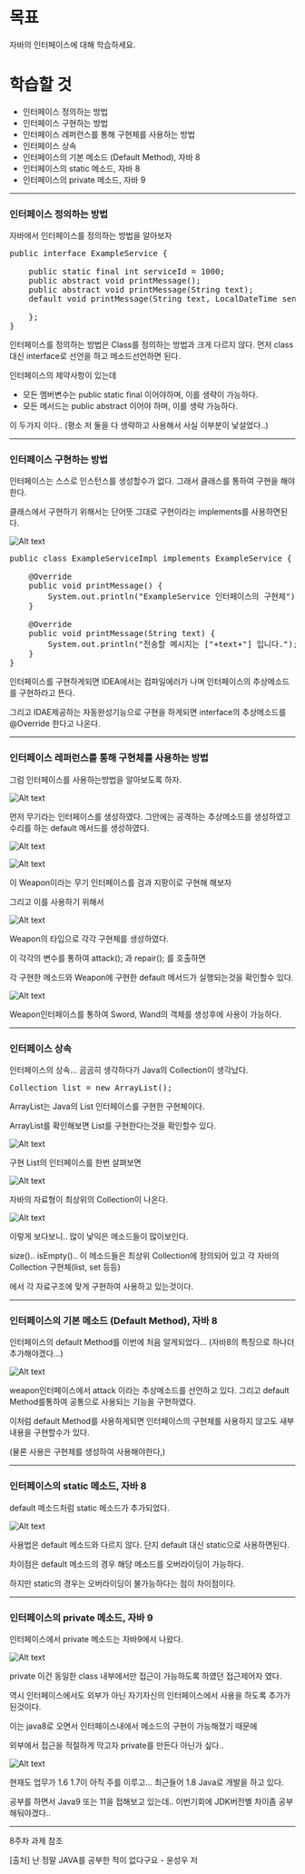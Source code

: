 # 목표

자바의 인터페이스에 대해 학습하세요.

# 학습할 것

- 인터페이스 정의하는 방법
- 인터페이스 구현하는 방법
- 인터페이스 레퍼런스를 통해 구현체를 사용하는 방법
- 인터페이스 상속
- 인터페이스의 기본 메소드 (Default Method), 자바 8
- 인터페이스의 static 메소드, 자바 8
- 인터페이스의 private 메소드, 자바 9

---

### 인터페이스 정의하는 방법

자바에서 인터페이스를 정의하는 방법을 알아보자
<pre>
public interface ExampleService {

    public static final int serviceId = 1000;
    public abstract void printMessage();
    public abstract void printMessage(String text);
    default void printMessage(String text, LocalDateTime sendTime) {

    };
}
</pre>

인터페이스를 정의하는 방법은 Class를 정의하는 방법과 크게 다르지 않다.
먼저 class 대신 interface로 선언을 하고 메소드선언하면 된다.

인터페이스의 제약사항이 있는데
- 모든 멤버변수는 public static final 이어야하며, 이를 생략이 가능하다.
- 모든 메서드는 public abstract 이어야 하며, 이를 생략 가능하다.

이 두가지 이다.. (평소 저 둘을 다 생략하고 사용해서 사실 이부분이 낯설었다..)

---

### 인터페이스 구현하는 방법

인터페이스는 스스로 인스턴스를 생성할수가 없다. 
그래서 클래스를 통하여 구현을 해야한다.

클래스에서 구현하기 위해서는 단어뜻 그대로 구현이라는 implements를 사용하면된다.

![Alt text](./img/implements.PNG)

<pre>
public class ExampleServiceImpl implements ExampleService {

    @Override
    public void printMessage() {
        System.out.println("ExampleService 인터페이스의 구현체");
    }

    @Override
    public void printMessage(String text) {
        System.out.println("전송할 메시지는 ["+text+"] 입니다.");
    }
}
</pre>

인터페이스를 구현하게되면 IDEA에서는 컴파일에러가 나며 인터페이스의 추상메소드를 구현하라고 뜬다.

그리고 IDAE제공하는 자동완성기능으로 구현을 하게되면 interface의 추상메소드를 @Override 한다고 나온다.

---

### 인터페이스 레퍼런스를 통해 구현체를 사용하는 방법

그럼 인터페이스를 사용하는방법을 알아보도록 하자.

![Alt text](./img/weapon.PNG)

먼저 무기라는 인터페이스를 생성하였다.
그안에는 공격하는 추상메소드를 생성하였고 수리를 하는 default 메서드를 생성하였다.

![Alt text](./img/sword.PNG)

![Alt text](./img/wand.PNG)

이 Weapon이라는 무기 인터페이스를 검과 지팡이로 구현해 해보자

그리고 이를 사용하기 위해서

![Alt text](./img/weaponmaster.PNG)

Weapon의 타입으로 각각 구현체를 생성하였다.

이 각각의 변수를 통하여 attack(); 과 repair(); 를 호출하면

각 구현한 메소드와 Weapon에 구현한 default 메서드가 실행되는것을 확인할수 있다.

![Alt text](./img/result.PNG)

Weapon인터페이스를 통하여 Sword, Wand의 객체를 생성후에 사용이 가능하다.

---

### 인터페이스 상속

인터페이스의 상속... 곰곰히 생각하다가 Java의 Collection이 생각났다.

<pre>
Collection list = new ArrayList();
</pre>

ArrayList는 Java의 List 인터페이스를 구현한 구현체이다.

ArrayList를 확인해보면 List를 구현한다는것을 확인할수 있다.

![Alt text](./img/ArrayList.PNG)

구현 List의 인터페이스를 한번 살펴보면

![Alt text](./img/list.PNG)

자바의 자료형이 최상위의 Collection이 나온다.

![Alt text](./img/collection.PNG)

이렇게 보다보니.. 많이 낯익은 메소드들이 많이보인다.

size().. isEmpty().. 이 메소드들은 최상위 Collection에 정의되어 있고 각 자바의 Collection 구현체(list, set 등등)

에서 각 자료구조에 맞게 구현하여 사용하고 있는것이다.

---

### 인터페이스의 기본 메소드 (Default Method), 자바 8

인터페이스의 default Method를 이번에 처음 알게되었다...
(자바8의 특징으로 하나더 추가해야겠다...)

![Alt text](./img/weapon.PNG)

weapon인터페이스에서 attack 이라는 추상메소드를 선언하고 있다.
그리고 default Method를통하여 공통으로 사용되는 기능을 구현하였다.

이처럼 default Method를 사용하게되면 인터페이스의 구현체를 사용하지 않고도 새부내용을 구현할수가 있다.

(물론 사용은 구현체를 생성하여 사용해야한다,)

---

### 인터페이스의 static 메소드, 자바 8

default 메소드처럼 static 메소드가 추가되었다.

![Alt text](./img/weapon.PNG)

사용법은 default 메소드와 다르지 않다. 단지 default 대신 static으로 사용하면된다.

차이점은 default 메소드의 경우 해당 메소드를 오버라이딩이 가능하다.

하지만 static의 경우는 오버라이딩이 불가능하다는 점이 차이점이다.

---

### 인터페이스의 private 메소드, 자바 9

인터페이스에서 private 메소드는 자바9에서 나왔다.

![Alt text](./img/private.PNG)

private 이건 동일한 class 내부에서만 접근이 가능하도록 하였던 접근제어자 였다.

역시 인터페이스에서도 외부가 아닌 자기자신의 인터페이스에서 사용을 하도록 추가가된것이다.

이는 java8로 오면서 인터페이스내에서 메소드의 구현이 가능해졌기 때문에

외부에서 접근을 적절하게 막고자 private를 만든다 아닌가 싶다..

![Alt text](./img/result2.PNG)

현재도 업무가 1.6 1.7이 아직 주를 이루고... 최근들어 1.8 Java로 개발을 하고 있다.

공부를 하면서 Java9 또는 11을 접해보고 있는데.. 이번기회에 JDK버전별 차이좀 공부해둬야겠다..

---

8주차 과제 참조

[출처] 난 정말 JAVA를 공부한 적이 없다구요 - 윤성우 저 

